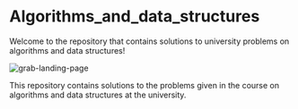 # Algorithms_and_data_structures
Welcome to the repository that contains solutions to university problems on algorithms and data structures!

![grab-landing-page](https://media.tenor.com/baGDuBesHUMAAAAC/no-game-no-life-thumbs-up.gif)

 This repository contains solutions to the problems given in the course on algorithms and data structures at the university.
